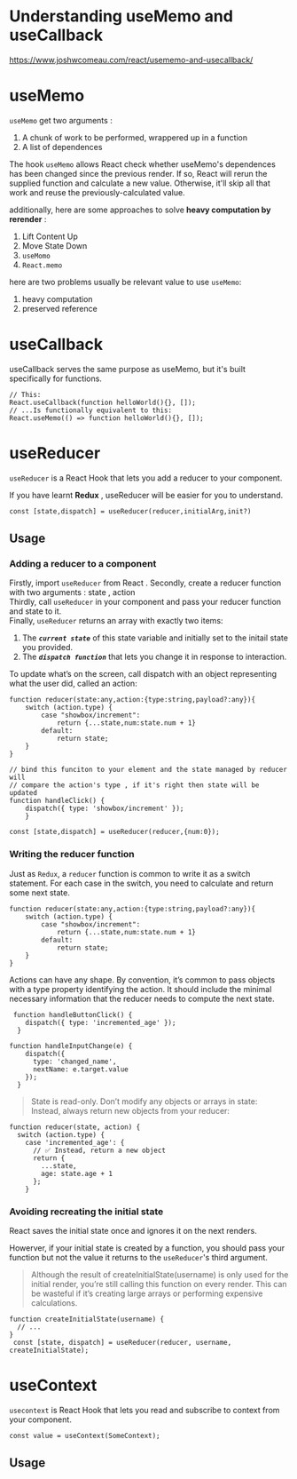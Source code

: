 # Understanding useMemo and useCallback 

https://www.joshwcomeau.com/react/usememo-and-usecallback/

# useMemo

`useMemo` get two arguments :

1. A chunk of work to be performed, wrappered up in a function
2. A list of dependences

The hook `useMemo` allows React check whether useMemo's dependences has been changed since the previous render. If so, React will rerun the supplied function and calculate a new value. Otherwise, it'll skip all that work and reuse the previously-calculated value.

additionally, here are some approaches to solve **heavy computation by rerender** :

1. Lift Content Up
2. Move State Down
3. `useMomo`
4. `React.memo`

here are two problems usually be relevant value to use `useMemo`:

1. heavy computation
2. preserved reference

# useCallback

useCallback serves the same purpose as useMemo, but it's built specifically for functions.

```
// This:
React.useCallback(function helloWorld(){}, []);
// ...Is functionally equivalent to this:
React.useMemo(() => function helloWorld(){}, []);
```

# useReducer

`useReducer` is a React Hook that lets you add a reducer to your component.  

If you have learnt **Redux** , useReducer will be easier for you to understand.

```
const [state,dispatch] = useReducer(reducer,initialArg,init?)
```

## Usage

### Adding a reducer to a component

Firstly, import `useReducer` from React  .
Secondly, create a reducer function with two arguments : state , action  
Thirdly, call `useReducer` in your component and pass your reducer function and state to it.  
Finally, `useReducer` returns an array with exactly two items:

1. The ___`current state`___ of this state variable and initially set to the initail state you provided.
2. The ___`dispatch function`___ that lets you change it in response to interaction.

To update what’s on the screen, call dispatch with an object representing what the user did, called an action:

```
function reducer(state:any,action:{type:string,payload?:any}){
    switch (action.type) {
        case "showbox/increment":
            return {...state,num:state.num + 1}        
        default:
            return state;
    }
}

// bind this funciton to your element and the state managed by reducer will
// compare the action's type , if it's right then state will be updated 
function handleClick() {
    dispatch({ type: 'showbox/increment' });
    }

const [state,dispatch] = useReducer(reducer,{num:0});

```

### Writing the reducer function
Just as `Redux`, a `reducer` function is common to write it as a switch statement. For each case in the switch, you need to calculate and return some next state.

```
function reducer(state:any,action:{type:string,payload?:any}){
    switch (action.type) {
        case "showbox/increment":
            return {...state,num:state.num + 1}        
        default:
            return state;
    }
}
```

Actions can have any shape. By convention, it’s common to pass objects with a type property identifying the action. It should include the minimal necessary information that the reducer needs to compute the next state.

```
 function handleButtonClick() {
    dispatch({ type: 'incremented_age' });
  }

function handleInputChange(e) {
    dispatch({
      type: 'changed_name',
      nextName: e.target.value
    });
  }
```

> State is read-only. Don’t modify any objects or arrays in state:
  Instead, always return new objects from your reducer:

```
function reducer(state, action) {
  switch (action.type) {
    case 'incremented_age': {
      // ✅ Instead, return a new object
      return {
        ...state,
        age: state.age + 1
      };
    }
```

### Avoiding recreating the initial state

React saves the initial state once and ignores it on the next renders.

Howerver, if your initial state is created by a function, you should pass your function but not the value it returns to the `useReducer`'s third argument.

>Although the result of createInitialState(username) is only used for the initial render, you’re still calling this function on every render. This can be wasteful if it’s creating large arrays or performing expensive calculations.

```
function createInitialState(username) {
  // ...
}
 const [state, dispatch] = useReducer(reducer, username, createInitialState);
```

# useContext

`usecontext` is React Hook that lets you read and subscribe to context from your component.

```
const value = useContext(SomeContext);
```

## Usage

